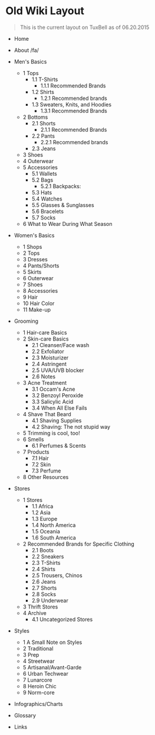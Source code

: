 # Old Wiki Layout

> This is the current layout on TuxBell as of 06.20.2015

- Home
- About /fa/
- Men's Basics
  - 1 Tops
    - 1.1 T-Shirts
      - 1.1.1 Recommended Brands
    - 1.2 Shirts
      - 1.2.1 Recommended brands
    - 1.3 Sweaters, Knits, and Hoodies
      - 1.3.1 Recommended Brands
  - 2 Bottoms
    - 2.1 Shorts
      - 2.1.1 Recommended Brands
    - 2.2 Pants
      - 2.2.1 Recommended brands
    - 2.3 Jeans
  - 3 Shoes
  - 4 Outerwear
  - 5 Accessories
      - 5.1 Wallets
      - 5.2 Bags
          - 5.2.1 Backpacks:
      - 5.3 Hats
      - 5.4 Watches
      - 5.5 Glasses & Sunglasses
      - 5.6 Bracelets
      - 5.7 Socks
  - 6 What to Wear During What Season
- Women's Basics
  - 1 Shops
  - 2 Tops
  - 3 Dresses
  - 4 Pants/Shorts
  - 5 Skirts
  - 6 Outerwear
  - 7 Shoes
  - 8 Accessories
  - 9 Hair
  - 10 Hair Color
  - 11 Make-up
- Grooming
  - 1 Hair-care Basics
  - 2 Skin-care Basics
      - 2.1 Cleanser/Face wash
      - 2.2 Exfoliator
      - 2.3 Moisturizer
      - 2.4 Astringent
      - 2.5 UVA/UVB blocker
      - 2.6 Notes
  - 3 Acne Treatment
      - 3.1 Occam's Acne
      - 3.2 Benzoyl Peroxide
      - 3.3 Salicylic Acid
      - 3.4 When All Else Fails
  - 4 Shave That Beard
      - 4.1 Shaving Supplies
      - 4.2 Shaving: The not stupid way
  - 5 Trimming is cool, too!
  - 6 Smells
      - 6.1 Perfumes & Scents
  - 7 Products
      - 7.1 Hair
      - 7.2 Skin
      - 7.3 Perfume
  - 8 Other Resources
- Stores
  - 1 Stores
      - 1.1 Africa
      - 1.2 Asia
      - 1.3 Europe
      - 1.4 North America
      - 1.5 Oceania
      - 1.6 South America
  - 2 Recommended Brands for Specific Clothing
      - 2.1 Boots
      - 2.2 Sneakers
      - 2.3 T-Shirts
      - 2.4 Shirts
      - 2.5 Trousers, Chinos
      - 2.6 Jeans
      - 2.7 Shorts
      - 2.8 Socks
      - 2.9 Underwear
  - 3 Thrift Stores
  - 4 Archive
      - 4.1 Uncategorized Stores

- Styles
  - 1 A Small Note on Styles
  - 2 Traditional
  - 3 Prep
  - 4 Streetwear
  - 5 Artisanal/Avant-Garde
  - 6 Urban Techwear
  - 7 Lunarcore
  - 8 Heroin Chic
  - 9 Norm-core

- Infographics/Charts
- Glossary
- Links

